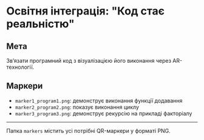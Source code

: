
# Освітня інтеграція: "Код стає реальністю"

## Мета
Зв’язати програмний код з візуалізацією його виконання через AR-технології.

## Маркери
- `marker1_program1.png`: демонструє виконання функції додавання
- `marker2_program2.png`: показує виконання циклу
- `marker3_program3.png`: демонструє рекурсію на прикладі факторіалу


---
Папка `markers` містить усі потрібні QR-маркери у форматі PNG.

